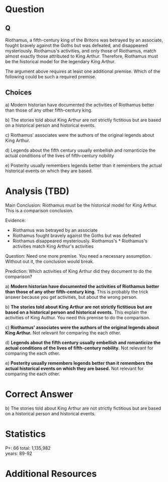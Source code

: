 # Question

## Q
Riothamus, a fifth-century king of the Britons was betrayed by an associate, fought bravely against the Goths but was defeated, and disappeared mysteriously. Riothamus's activities, and only those of Riothamus, match almost exactly those attributed to King Arthur. Therefore, Riothamus must be the historical model for the legendary King Arthur.

The argument above requires at least one additional premise. Which of the following could be such a required premise.

## Choices
a) Modern historian have documented the activities of Riothamus better than those of any other fifth-century king.

b) The stories told about King Arthur are not strictly fictitious but are based on a historical person and historical events.

c) Riothamus' associates were the authors of the original legends about King Arthur.

d) Legends about the fifth century usually embellish and romanticize the actual conditions of the lives of fifth-century nobility

e) Posterity usually remembers legends better than it remembers the actual historical events on which they are based.

# Analysis (TBD)

Main Conclusion: Riothamus must be the historical model for King Arthur. This is a comparison conclusion.

Evidence:  
* Riothamus was betrayed by an associate  
* Riothamus fought bravely against the Goths but was defeated  
* Riothamus disappeared mysteriously. Riothamus's  * Riothamus's activities match King Arthur's activities  


Question: Need one more premise. You need a necessary assumption. Without out it, the conclusion would break. 

Prediction: Which activities of King Arthur did they document to do the comparison?


a) **Modern historian have documented the activities of Riothamus better than those of any other fifth-century king.** This is probably the trick answer because you get activities, but about the wrong person.

b) **The stories told about King Arthur are not strictly fictitious but are based on a historical person and historical events.** This explain the activities of King Authur. You need this premise to do the comparison.

c) **Riothamus' associates were the authors of the original legends about King Arthur.** Not relevant for comparing the each other.

d) **Legends about the fifth century usually embellish and romanticize the actual conditions of the lives of fifth-century nobility.** Not relevant for comparing the each other.

e) **Posterity usually remembers legends better than it remembers the actual historical events on which they are based.** Not relevant for comparing the each other.

# Correct Answer

b) The stories told about King Arthur are not strictly fictitious but are based on a historical person and historical events.

# Statistics
P+: 66
total: 1,135,982  
years: 89-92

# Additional Resources